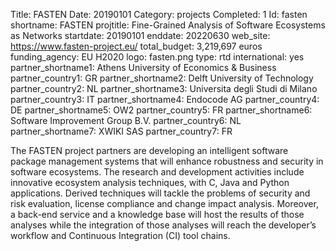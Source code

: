 Title: FASTEN
Date:  20190101
Category: projects
Completed: 1
Id: fasten
shortname: FASTEN
projtitle: Fine-Grained Analysis of Software Ecosystems as Networks
startdate: 20190101
enddate: 20220630
web_site: https://www.fasten-project.eu/
total_budget: 3,219,697 euros
funding_agency: EU H2020
logo: fasten.png
type: rtd
international: yes
partner_shortname1: Athens University of Economics & Business
partner_country1: GR
partner_shortname2: Delft University of Technology
partner_country2: NL
partner_shortname3: Universita degli Studi di Milano
partner_country3: IT
partner_shortname4: Endocode AG
partner_country4: DE
partner_shortname5: OW2
partner_country5: FR
partner_shortname6: Software Improvement Group B.V.
partner_country6: NL
partner_shortname7: XWIKI SAS
partner_country7: FR

The FASTEN project partners are developing an intelligent software package management systems that will enhance robustness and security in software ecosystems. The research and development activities include innovative ecosystem analysis techniques, with C, Java and Python applications. Derived techniques will tackle the problems of security and risk evaluation, license compliance and change impact analysis. Moreover, a back-end service and a knowledge base will host the results of those analyses while the integration of those analyses will reach the developer’s workflow and Continuous Integration (CI) tool chains.

